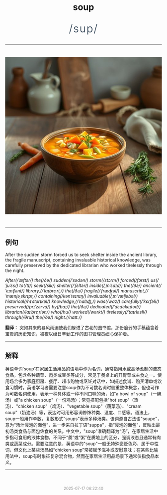 <div align="center">

# soup

<div style="margin: 30px 0;">
<h1 style="font-size: 2.5em; font-weight: 300; letter-spacing: 2px; margin: 0; color: #2c3e50;">
/sup/
</h1>
</div>

</div>

---

<div align="center" style="margin: 40px 0;">

![soup](images/soup.png)

</div>

---

## 例句

After the sudden storm forced us to seek shelter inside the ancient library, the fragile manuscript, containing invaluable historical knowledge, was carefully preserved by the dedicated librarian who worked tirelessly through the night.

*After(/ˈæftər/) the(/ðə/) sudden(/ˈsədən/) storm(/stɔrm/) forced(/fɔrst/) us(/ˈjuˈɛs/) to(/tɪ/) seek(/sik/) shelter(/ˈʃɛltər/) inside(/ˌɪnˈsaɪd/) the(/ðə/) ancient(/ˈeɪnʧənt/) library,(/ˈlaɪbrɛˌri,/) the(/ðə/) fragile(/ˈfræʤəl/) manuscript,(/ˈmænjəˌskrɪpt,/) containing(/kənˈteɪnɪŋ/) invaluable(/ˌɪnˈvæljəbəl/) historical(/hɪˈstɔrɪkəl/) knowledge,(/ˈnɑlɪʤ,/) was(/wɑz/) carefully(/ˈkɛrfəli/) preserved(/prɪˈzərvd/) by(/baɪ/) the(/ðə/) dedicated(/ˈdɛdəkeɪtəd/) librarian(/laɪˈbrɛˌriən/) who(/hu/) worked(/wərkt/) tirelessly(/ˈtaɪrləsli/) through(/θru/) the(/ðə/) night.(/naɪt./)*

**翻译：** 突如其来的暴风雨迫使我们躲进了古老的图书馆，那份脆弱的手稿蕴含着宝贵的历史知识，被夜以继日辛勤工作的图书管理员细心保护着。

---

## 解释

英语单词'soup'在家居生活用品的语境中作为名词，通常指用水或高汤煮制的液态食品，包含各种蔬菜、肉类或豆类等成分，常见于餐桌上的开胃菜或主食之一。使用场合多为家庭厨房、餐厅、超市购物或烹饪对话中，如描述食谱、购买清单或饮食习惯时。英语学习者需要注意soup作为不可数名词时侧重整体概念，但也可作为可数名词使用，表示一种具体或一种不同口味的汤，如"a bowl of soup"（一碗汤）或"a chicken soup"（一份鸡汤）；常见搭配包括"hot soup"（热汤）、"chicken soup"（鸡汤）、"vegetable soup"（蔬菜汤）、"cream soup"（奶油汤）等，表达时可用形容词修饰种类、温度、口感等。语法上，soup一般用作单数，复数形式"soups"表示多种汤类。该词源自古法语"soupe"，意为“汤汁浸泡的面包”，进一步来自拉丁语"suppa"，指“浸泡的面包”，反映出最初汤类食品与面包佐食的关系。中文中，"soup"准确翻译为“汤”，在家居生活中多指可食用的液体食物，不同于“羹”或“粥”在质地上的区分，强调液态且通常有肉类或蔬菜成分。需要注意的是，英语中的"soup"一般无特殊褒贬色彩，属于中性词，但文化上某些汤品如“chicken soup”常被赋予滋补或安慰意味；在某些比喻用法中，soup有时象征复杂混合物，然而在家居生活用品场景下通常仅指食品本义。


---

<div align="center" style="margin-top: 50px;">
<small style="color: #999; font-size: 0.9em;">2025-07-17 06:22:40</small>
</div>
